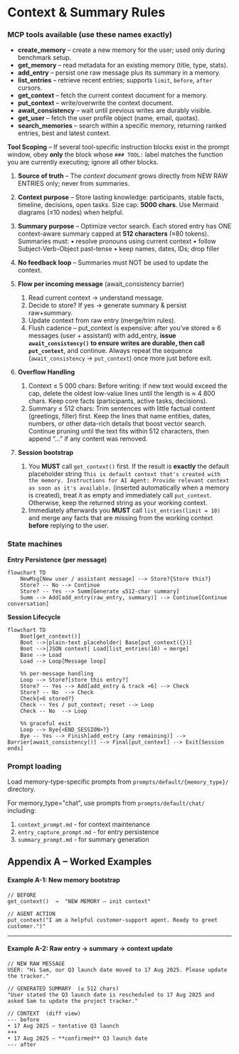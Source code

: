 # Context & Summary Rules

### MCP tools available (use these names exactly)

* **create_memory** – create a new memory for the user; used only during benchmark setup.
* **get_memory** – read metadata for an existing memory (title, type, stats).
* **add_entry** – persist one raw message plus its summary in a memory.
* **list_entries** – retrieve recent entries; supports `limit`, `before`, `after` cursors.
* **get_context** – fetch the current context document for a memory.
* **put_context** – write/overwrite the context document.
* **await_consistency** – wait until previous writes are durably visible.
* **get_user** – fetch the user profile object (name, email, quotas).
* **search_memories** – search within a specific memory, returning ranked entries, best and latest context.

**Tool Scoping** – If several tool-specific instruction blocks exist in the prompt window, obey **only** the block whose `### TOOL:` label matches the function you are currently executing; ignore all other blocks.

1. **Source of truth** – The *context document* grows directly from NEW RAW ENTRIES only; never from summaries.
2. **Context purpose** – Store lasting knowledge: participants, stable facts, timeline, decisions, open tasks. Size cap: **5000 chars**. Use Mermaid diagrams (≤10 nodes) when helpful.
3. **Summary purpose** – Optimize vector search. Each stored entry has ONE context-aware summary capped at **512 characters** (≈80 tokens). Summaries must:
   • resolve pronouns using current context
   • follow Subject-Verb-Object past-tense
   • keep names, dates, IDs; drop filler
4. **No feedback loop** – Summaries must NOT be used to update the context.
5. **Flow per incoming message** (await_consistency barrier)
   1. Read current context → understand message.
   2. Decide to store? If yes → generate summary & persist raw+summary.
   3. Update context from raw entry (merge/trim rules).
   4. Flush cadence – put_context is expensive: after you’ve stored ≈ 6 messages (user + assistant) with add_entry, **issue `await_consistency()` to ensure writes are durable, then call `put_context`**, and continue. Always repeat the sequence (`await_consistency` → `put_context`) once more just before exit.

6. **Overflow Handling**
   1. Context ≤ 5 000 chars: Before writing: if new text would exceed the cap, delete the oldest low-value lines until the length is ≈ 4 800 chars. Keep core facts (participants, active tasks, decisions).
   2. Summary ≤ 512 chars: Trim sentences with little factual content (greetings, filler) first. Keep the lines that name entities, dates, numbers, or other data-rich details that boost vector search. Continue pruning until the text fits within 512 characters, then append “…” if any content was removed.

7. **Session bootstrap**
   1. You **MUST** call `get_context()` first. If the result is **exactly** the default placeholder string
      `This is default context that's created with the memory. Instructions for AI Agent: Provide relevant context as soon as it's available.`
      (inserted automatically when a memory is created), treat it as empty and immediately call `put_context`. Otherwise, keep the returned string as your working context.
   2. Immediately afterwards you **MUST** call `list_entries(limit = 10)` and merge any facts that are missing from the working context **before** replying to the user.

### State machines

**Entry Persistence (per message)**
```mermaid
flowchart TD
    NewMsg[New user / assistant message] --> Store?{Store this?}
    Store? -- No --> Continue
    Store? -- Yes --> Summ[Generate ≤512-char summary]
    Summ --> Add[add_entry(raw_entry, summary)] --> Continue[Continue conversation]
```

**Session Lifecycle**
```mermaid
flowchart TD
    Boot[get_context()]
    Boot -->|plain-text placeholder| Base[put_context({})]
    Boot -->|JSON context| Load[list_entries(10) → merge]
    Base --> Load
    Load --> Loop[Message loop]

    %% per-message handling
    Loop --> Store?[store this entry?]
    Store? -- Yes --> Add[add_entry & track ≈6] --> Check
    Store? -- No  --> Check
    Check{≈6 stored?}
    Check -- Yes / put_context; reset --> Loop
    Check -- No  --> Loop

    %% graceful exit
    Loop --> Bye{<END_SESSION>?}
    Bye -- Yes --> Finish[add_entry (any remaining)] --> Barrier[await_consistency()] --> Final[put_context] --> Exit[Session ends]
```

### Prompt loading

Load memory-type-specific prompts from `prompts/default/{memory_type}/` directory. 

For memory_type="chat", use prompts from `prompts/default/chat/` including:
  1. `context_prompt.md` - for context maintenance
  2. `entry_capture_prompt.md` - for entry persistence 
  3. `summary_prompt.md` - for summary generation

## Appendix A – Worked Examples

#### Example A-1: New memory bootstrap

```text
// BEFORE
get_context()  →  "NEW MEMORY – init context"

// AGENT ACTION
put_context("I am a helpful customer-support agent. Ready to greet customer.")"
```

---

#### Example A-2: Raw entry → summary → context update

```text
// NEW RAW MESSAGE
USER: "Hi Sam, our Q3 launch date moved to 17 Aug 2025. Please update the tracker."

// GENERATED SUMMARY  (≤ 512 chars)
"User stated the Q3 launch date is rescheduled to 17 Aug 2025 and asked Sam to update the project tracker."

// CONTEXT  (diff view)
--- before
• 17 Aug 2025 – tentative Q3 launch
+++ 
• 17 Aug 2025 – **confirmed** Q3 launch date
--- after
```

